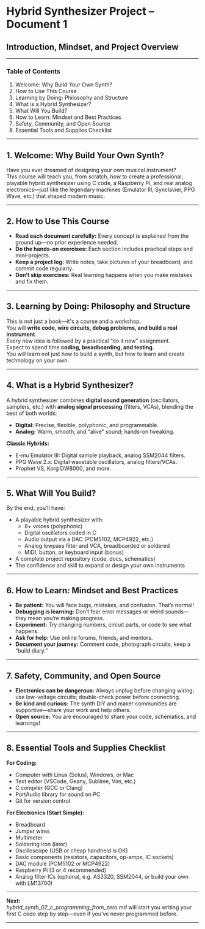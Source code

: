 # Hybrid Synthesizer Project – Document 1  
## Introduction, Mindset, and Project Overview

---

### Table of Contents

1. Welcome: Why Build Your Own Synth?
2. How to Use This Course
3. Learning by Doing: Philosophy and Structure
4. What is a Hybrid Synthesizer?
5. What Will You Build?
6. How to Learn: Mindset and Best Practices
7. Safety, Community, and Open Source
8. Essential Tools and Supplies Checklist

---

## 1. Welcome: Why Build Your Own Synth?

Have you ever dreamed of designing your own musical instrument?  
This course will teach you, from scratch, how to create a professional, playable hybrid synthesizer using C code, a Raspberry Pi, and real analog electronics—just like the legendary machines (Emulator III, Synclavier, PPG Wave, etc.) that shaped modern music.

---

## 2. How to Use This Course

- **Read each document carefully:** Every concept is explained from the ground up—no prior experience needed.
- **Do the hands-on exercises:** Each section includes practical steps and mini-projects.
- **Keep a project log:** Write notes, take pictures of your breadboard, and commit code regularly.
- **Don’t skip exercises:** Real learning happens when you make mistakes and fix them.

---

## 3. Learning by Doing: Philosophy and Structure

This is not just a book—it's a course and a workshop.  
You will **write code, wire circuits, debug problems, and build a real instrument**.  
Every new idea is followed by a practical “do it now” assignment.  
Expect to spend time **coding, breadboarding, and testing**.  
You will learn not just how to build a synth, but how to learn and create technology on your own.

---

## 4. What is a Hybrid Synthesizer?

A hybrid synthesizer combines **digital sound generation** (oscillators, samplers, etc.) with **analog signal processing** (filters, VCAs), blending the best of both worlds:

- **Digital:** Precise, flexible, polyphonic, and programmable.
- **Analog:** Warm, smooth, and “alive” sound; hands-on tweaking.

**Classic Hybrids:**  
- E-mu Emulator III: Digital sample playback, analog SSM2044 filters.
- PPG Wave 2.x: Digital wavetable oscillators, analog filters/VCAs.
- Prophet VS, Korg DW8000, and more.

---

## 5. What Will You Build?

By the end, you’ll have:

- A playable hybrid synthesizer with:
    - 8+ voices (polyphonic)
    - Digital oscillators coded in C
    - Audio output via a DAC (PCM5102, MCP4922, etc.)
    - Analog lowpass filter and VCA, breadboarded or soldered
    - MIDI, button, or keyboard input (bonus)
- A complete project repository (code, docs, schematics)
- The confidence and skill to expand or design your own instruments

---

## 6. How to Learn: Mindset and Best Practices

- **Be patient:** You will face bugs, mistakes, and confusion. That’s normal!
- **Debugging is learning:** Don’t fear error messages or weird sounds—they mean you’re making progress.
- **Experiment:** Try changing numbers, circuit parts, or code to see what happens.
- **Ask for help:** Use online forums, friends, and mentors.
- **Document your journey:** Comment code, photograph circuits, keep a “build diary.”

---

## 7. Safety, Community, and Open Source

- **Electronics can be dangerous:** Always unplug before changing wiring; use low-voltage circuits; double-check power before connecting.
- **Be kind and curious:** The synth DIY and maker communities are supportive—share your work and help others.
- **Open source:** You are encouraged to share your code, schematics, and learnings!

---

## 8. Essential Tools and Supplies Checklist

**For Coding:**
- Computer with Linux (Solus), Windows, or Mac
- Text editor (VSCode, Geany, Sublime, Vim, etc.)
- C compiler (GCC or Clang)
- PortAudio library for sound on PC
- Git for version control

**For Electronics (Start Simple):**
- Breadboard
- Jumper wires
- Multimeter
- Soldering iron (later)
- Oscilloscope (USB or cheap handheld is OK)
- Basic components (resistors, capacitors, op-amps, IC sockets)
- DAC module (PCM5102 or MCP4922)
- Raspberry Pi (3 or 4 recommended)
- Analog filter ICs (optional, e.g. AS3320, SSM2044, or build your own with LM13700)

---

**Next:**  
*hybrid_synth_02_c_programming_from_zero.md* will start you writing your first C code step by step—even if you’ve never programmed before.

---